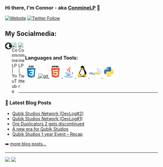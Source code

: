 ### Hi there, I'm Connor - aka [ConmineLP][website] 👋 

[![Website](https://img.shields.io/website?label=qubik-studios.net&style=for-the-badge&url=https%3A%2F%2Fqubik-studios.net)](qubik-studios.net)
[![Twitter Follow](https://img.shields.io/twitter/follow/conminelp?color=1DA1F2&logo=twitter&style=for-the-badge)](https://twitter.com/intent/follow?original_referer=https%3A%2F%2Fgithub.com%2Fconminelp&screen_name=ConmineLP)

## My Socialmedia:

[<img align="left" alt="Qubik Studios Web" width="22px" src="https://raw.githubusercontent.com/iconic/open-iconic/master/svg/globe.svg" />][website]
[<img align="left" alt="ConmineLP | YouTube" width="22px" src="https://cdn.jsdelivr.net/npm/simple-icons@v3/icons/youtube.svg" />][youtube]
[<img align="left" alt="ConmineLP | Twitter" width="22px" src="https://cdn.jsdelivr.net/npm/simple-icons@v3/icons/twitter.svg" />][twitter]

<br />

### Languages and Tools:

<p align="left"> <a href="https://www.w3schools.com/css/" target="_blank" rel="noreferrer"> <img src="https://raw.githubusercontent.com/devicons/devicon/master/icons/css3/css3-original-wordmark.svg" alt="css3" width="40" height="40"/> </a> <a href="https://git-scm.com/" target="_blank" rel="noreferrer"> <img src="https://www.vectorlogo.zone/logos/git-scm/git-scm-icon.svg" alt="git" width="40" height="40"/> </a> <a href="https://www.w3.org/html/" target="_blank" rel="noreferrer"> <img src="https://raw.githubusercontent.com/devicons/devicon/master/icons/html5/html5-original-wordmark.svg" alt="html5" width="40" height="40"/> </a> <a href="https://www.java.com" target="_blank" rel="noreferrer"> <img src="https://raw.githubusercontent.com/devicons/devicon/master/icons/java/java-original.svg" alt="java" width="40" height="40"/> </a> <a href="https://www.linux.org/" target="_blank" rel="noreferrer"> <img src="https://raw.githubusercontent.com/devicons/devicon/master/icons/linux/linux-original.svg" alt="linux" width="40" height="40"/> </a> <a href="https://www.mysql.com/" target="_blank" rel="noreferrer"> <img src="https://raw.githubusercontent.com/devicons/devicon/master/icons/mysql/mysql-original-wordmark.svg" alt="mysql" width="40" height="40"/> </a> <a href="https://www.python.org" target="_blank" rel="noreferrer"> <img src="https://raw.githubusercontent.com/devicons/devicon/master/icons/python/python-original.svg" alt="python" width="40" height="40"/> </a> </p> 

<br />

---

### 📕 Latest Blog Posts

<!-- BLOG-POST-LIST:START -->
- [Qubik Studios Network [DevLog#2]](https://qubik-studios.net/blog/qubik-studios-network-devlog2/)
- [Qubik Studios Network [DevLog#1]](https://qubik-studios.net/blog/qubik-studios-network-devlog1/)
- [Ore Duplicators 2 gets discontinued](https://qubik-studios.net/blog/od2-gets-discontinued/)
- [A new era for Qubik Studios](https://qubik-studios.net/blog/a-new-era-for-qubik-studios/)
- [Qubik Studios 1 year Event – Recap](https://qubik-studios.net/blog/qubik-studios-1-year-event-recap/)
<!-- BLOG-POST-LIST:END -->

➡️ [more blog posts...](https://qubik-studios.net/news)

---

<img src="https://github-readme-stats.vercel.app/api?username=ConmineLP&show_icons=true&hide_border=true&theme=transparent&count_private=true" />
<img src="https://github-readme-stats.vercel.app/api?username=ConmineLP&show_icons=true&hide_border=true&theme=transparent&count_private=true" />


[website]: https://qubik-studios.net
[twitter]: https://twitter.com/conminelp
[youtube]: https://www.youtube.com/channel/UC1fjDowOb8ugZOgWaK8vQ4w
